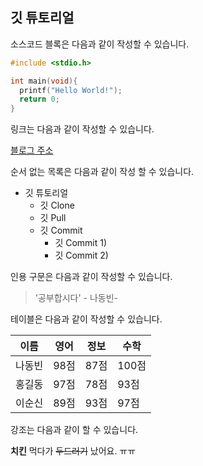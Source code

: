 ## 깃 튜토리얼

소스코드 블록은 다음과 같이 작성할 수 있습니다.

```c
#include <stdio.h>

int main(void){
  printf("Hello World!");
  return 0;
}
```

링크는 다음과 같이 작성할 수 있습니다.

[블로그 주소](https://blog.naver.com/ndb796)

순서 없는 목록은 다음과 같이 작성 할 수 있습니다.

* 깃 튜토리얼
  * 깃 Clone
  * 깃 Pull
  * 깃 Commit
    * 깃 Commit 1)
    * 깃 Commit 2)


인용 구문은 다음과 같이 작성할 수 있습니다.

> '공부합시다' - 나동빈-

테이블은 다음과 같이 작성할 수 있습니다.

이름|영어|정보|수학
--|--|--|--|
나동빈|98점|87점|100점
홍길동|97점|78점|93점|
이순신|89점|93점|97점|

강조는 다음과 같이 할 수 있습니다.

**치킨** 먹다가 ~~두드러기~~ 났어요. ㅠㅠ

